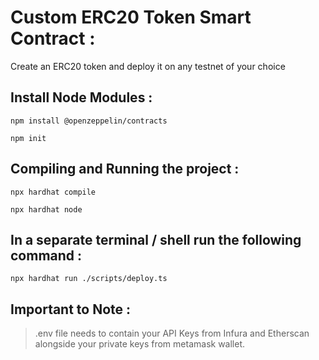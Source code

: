 # Custom ERC20 Token Smart Contract : 

Create an ERC20 token and deploy it on any testnet of your choice 

## Install Node Modules : 

`npm install @openzeppelin/contracts`

`npm init`

## Compiling and Running the project : 

`npx hardhat compile`

`npx hardhat node` 

## In a separate terminal / shell run the following command : 

`npx hardhat run ./scripts/deploy.ts`

## Important to Note : 

> .env file needs to contain your API Keys from Infura and Etherscan alongside your private keys from metamask wallet. 
